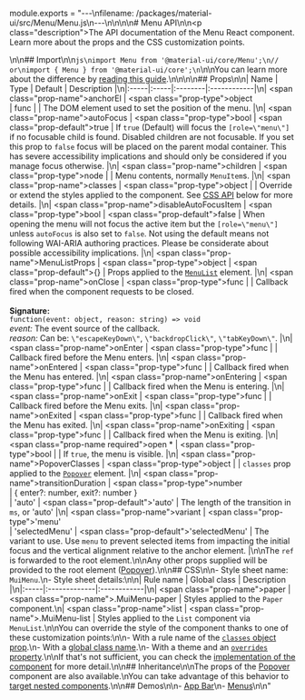 module.exports = "---\nfilename: /packages/material-ui/src/Menu/Menu.js\n---\n\n<!--- This documentation is automatically generated, do not try to edit it. -->\n\n# Menu API\n\n<p class=\"description\">The API documentation of the Menu React component. Learn more about the props and the CSS customization points.</p>\n\n## Import\n\n```js\nimport Menu from '@material-ui/core/Menu';\n// or\nimport { Menu } from '@material-ui/core';\n```\n\nYou can learn more about the difference by [reading this guide](/guides/minimizing-bundle-size/).\n\n\n\n## Props\n\n| Name | Type | Default | Description |\n|:-----|:-----|:--------|:------------|\n| <span class=\"prop-name\">anchorEl</span> | <span class=\"prop-type\">object<br>&#124;&nbsp;func</span> |  | The DOM element used to set the position of the menu. |\n| <span class=\"prop-name\">autoFocus</span> | <span class=\"prop-type\">bool</span> | <span class=\"prop-default\">true</span> | If `true` (Default) will focus the `[role=\"menu\"]` if no focusable child is found. Disabled children are not focusable. If you set this prop to `false` focus will be placed on the parent modal container. This has severe accessibility implications and should only be considered if you manage focus otherwise. |\n| <span class=\"prop-name\">children</span> | <span class=\"prop-type\">node</span> |  | Menu contents, normally `MenuItem`s. |\n| <span class=\"prop-name\">classes</span> | <span class=\"prop-type\">object</span> |  | Override or extend the styles applied to the component. See [CSS API](#css) below for more details. |\n| <span class=\"prop-name\">disableAutoFocusItem</span> | <span class=\"prop-type\">bool</span> | <span class=\"prop-default\">false</span> | When opening the menu will not focus the active item but the `[role=\"menu\"]` unless `autoFocus` is also set to `false`. Not using the default means not following WAI-ARIA authoring practices. Please be considerate about possible accessibility implications. |\n| <span class=\"prop-name\">MenuListProps</span> | <span class=\"prop-type\">object</span> | <span class=\"prop-default\">{}</span> | Props applied to the [`MenuList`](/api/menu-list/) element. |\n| <span class=\"prop-name\">onClose</span> | <span class=\"prop-type\">func</span> |  | Callback fired when the component requests to be closed.<br><br>**Signature:**<br>`function(event: object, reason: string) => void`<br>*event:* The event source of the callback.<br>*reason:* Can be: `\"escapeKeyDown\"`, `\"backdropClick\"`, `\"tabKeyDown\"`. |\n| <span class=\"prop-name\">onEnter</span> | <span class=\"prop-type\">func</span> |  | Callback fired before the Menu enters. |\n| <span class=\"prop-name\">onEntered</span> | <span class=\"prop-type\">func</span> |  | Callback fired when the Menu has entered. |\n| <span class=\"prop-name\">onEntering</span> | <span class=\"prop-type\">func</span> |  | Callback fired when the Menu is entering. |\n| <span class=\"prop-name\">onExit</span> | <span class=\"prop-type\">func</span> |  | Callback fired before the Menu exits. |\n| <span class=\"prop-name\">onExited</span> | <span class=\"prop-type\">func</span> |  | Callback fired when the Menu has exited. |\n| <span class=\"prop-name\">onExiting</span> | <span class=\"prop-type\">func</span> |  | Callback fired when the Menu is exiting. |\n| <span class=\"prop-name required\">open&nbsp;*</span> | <span class=\"prop-type\">bool</span> |  | If `true`, the menu is visible. |\n| <span class=\"prop-name\">PopoverClasses</span> | <span class=\"prop-type\">object</span> |  | `classes` prop applied to the [`Popover`](/api/popover/) element. |\n| <span class=\"prop-name\">transitionDuration</span> | <span class=\"prop-type\">number<br>&#124;&nbsp;{ enter?: number, exit?: number }<br>&#124;&nbsp;'auto'</span> | <span class=\"prop-default\">'auto'</span> | The length of the transition in `ms`, or 'auto' |\n| <span class=\"prop-name\">variant</span> | <span class=\"prop-type\">'menu'<br>&#124;&nbsp;'selectedMenu'</span> | <span class=\"prop-default\">'selectedMenu'</span> | The variant to use. Use `menu` to prevent selected items from impacting the initial focus and the vertical alignment relative to the anchor element. |\n\nThe `ref` is forwarded to the root element.\n\nAny other props supplied will be provided to the root element ([Popover](/api/popover/)).\n\n## CSS\n\n- Style sheet name: `MuiMenu`.\n- Style sheet details:\n\n| Rule name | Global class | Description |\n|:-----|:-------------|:------------|\n| <span class=\"prop-name\">paper</span> | <span class=\"prop-name\">.MuiMenu-paper</span> | Styles applied to the `Paper` component.\n| <span class=\"prop-name\">list</span> | <span class=\"prop-name\">.MuiMenu-list</span> | Styles applied to the `List` component via `MenuList`.\n\nYou can override the style of the component thanks to one of these customization points:\n\n- With a rule name of the [`classes` object prop](/customization/components/#overriding-styles-with-classes).\n- With a [global class name](/customization/components/#overriding-styles-with-global-class-names).\n- With a theme and an [`overrides` property](/customization/globals/#css).\n\nIf that's not sufficient, you can check the [implementation of the component](https://github.com/Foso/material-ui/blob/master/packages/material-ui/src/Menu/Menu.js) for more detail.\n\n## Inheritance\n\nThe props of the [Popover](/api/popover/) component are also available.\nYou can take advantage of this behavior to [target nested components](/guides/api/#spread).\n\n## Demos\n\n- [App Bar](/components/app-bar/)\n- [Menus](/components/menus/)\n\n"